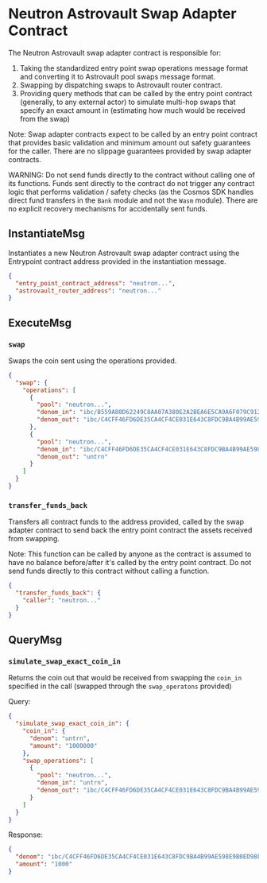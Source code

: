 # Neutron Astrovault Swap Adapter Contract

The Neutron Astrovault swap adapter contract is responsible for:

1. Taking the standardized entry point swap operations message format and converting it to Astrovault pool swaps message format.
2. Swapping by dispatching swaps to Astrovault router contract.
3. Providing query methods that can be called by the entry point contract (generally, to any external actor) to simulate multi-hop swaps that specify an exact amount in (estimating how much would be received from the swap)

Note: Swap adapter contracts expect to be called by an entry point contract that provides basic validation and minimum amount out safety guarantees for the caller. There are no slippage guarantees provided by swap adapter contracts.

WARNING: Do not send funds directly to the contract without calling one of its functions. Funds sent directly to the contract do not trigger any contract logic that performs validation / safety checks (as the Cosmos SDK handles direct fund transfers in the `Bank` module and not the `Wasm` module). There are no explicit recovery mechanisms for accidentally sent funds.

## InstantiateMsg

Instantiates a new Neutron Astrovault swap adapter contract using the Entrypoint contract address provided in the instantiation message.

```json
{
  "entry_point_contract_address": "neutron...",
  "astrovault_router_address": "neutron..."
}
```

## ExecuteMsg

### `swap`

Swaps the coin sent using the operations provided.

```json
{
  "swap": {
    "operations": [
      {
        "pool": "neutron...",
        "denom_in": "ibc/B559A80D62249C8AA07A380E2A2BEA6E5CA9A6F079C912C3A9E9B494105E4F81",
        "denom_out": "ibc/C4CFF46FD6DE35CA4CF4CE031E643C8FDC9BA4B99AE598E9B0ED98FE3A2319F9"
      },
      {
        "pool": "neutron...",
        "denom_in": "ibc/C4CFF46FD6DE35CA4CF4CE031E643C8FDC9BA4B99AE598E9B0ED98FE3A2319F9",
        "denom_out": "untrn"
      }
    ]
  }
}
```

### `transfer_funds_back`

Transfers all contract funds to the address provided, called by the swap adapter contract to send back the entry point contract the assets received from swapping.

Note: This function can be called by anyone as the contract is assumed to have no balance before/after it's called by the entry point contract. Do not send funds directly to this contract without calling a function.

```json
{
  "transfer_funds_back": {
    "caller": "neutron..."
  }
}
```

## QueryMsg

### `simulate_swap_exact_coin_in`

Returns the coin out that would be received from swapping the `coin_in` specified in the call (swapped through the `swap_operatons` provided)

Query:

```json
{
  "simulate_swap_exact_coin_in": {
    "coin_in": {
      "denom": "untrn",
      "amount": "1000000"
    },
    "swap_operations": [
      {
        "pool": "neutron...",
        "denom_in": "untrn",
        "denom_out": "ibc/C4CFF46FD6DE35CA4CF4CE031E643C8FDC9BA4B99AE598E9B0ED98FE3A2319F9"
      }
    ]
  }
}
```

Response:

```json
{
  "denom": "ibc/C4CFF46FD6DE35CA4CF4CE031E643C8FDC9BA4B99AE598E9B0ED98FE3A2319F9",
  "amount": "1000"
}
```
